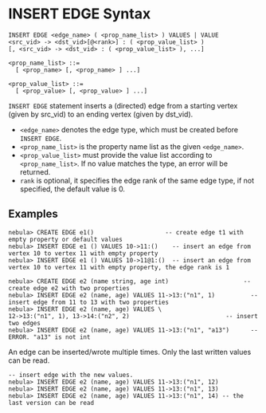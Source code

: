 # INSERT EDGE Syntax

```ngql
INSERT EDGE <edge_name> ( <prop_name_list> ) VALUES | VALUE
<src_vid> -> <dst_vid>[@<rank>] : ( <prop_value_list> )
[, <src_vid> -> <dst_vid> : ( <prop_value_list> ), ...]

<prop_name_list> ::=
  [ <prop_name> [, <prop_name> ] ...]

<prop_value_list> ::=
  [ <prop_value> [, <prop_value> ] ...]
```

`INSERT EDGE` statement inserts a (directed) edge from a starting vertex (given by src_vid) to an ending vertex (given by dst_vid).

* `<edge_name>` denotes the edge type, which must be created before `INSERT EDGE`.
* `<prop_name_list>` is the property name list as the given `<edge_name>`.
* `<prop_value_list>` must provide the value list according to `<prop_name_list>`. If no value matches the type, an error will be returned.
* `rank` is optional, it specifies the edge rank of the same edge type, if not specified, the default value is 0.

## Examples

```ngql
nebula> CREATE EDGE e1()                    -- create edge t1 with empty property or default values
nebula> INSERT EDGE e1 () VALUES 10->11:()    -- insert an edge from vertex 10 to vertex 11 with empty property
nebula> INSERT EDGE e1 () VALUES 10->11@1:()  -- insert an edge from vertex 10 to vertex 11 with empty property, the edge rank is 1
```

```ngql
nebula> CREATE EDGE e2 (name string, age int)                     -- create edge e2 with two properties
nebula> INSERT EDGE e2 (name, age) VALUES 11->13:("n1", 1)          -- insert edge from 11 to 13 with two properties
nebula> INSERT EDGE e2 (name, age) VALUES \
12->13:("n1", 1), 13->14:("n2", 2)                           -- insert two edges
nebula> INSERT EDGE e2 (name, age) VALUES 11->13:("n1", "a13")      -- ERROR. "a13" is not int
```

An edge can be inserted/wrote multiple times. Only the last written values can be read.

```ngql
-- insert edge with the new values.
nebula> INSERT EDGE e2 (name, age) VALUES 11->13:("n1", 12)
nebula> INSERT EDGE e2 (name, age) VALUES 11->13:("n1", 13)
nebula> INSERT EDGE e2 (name, age) VALUES 11->13:("n1", 14) -- the last version can be read
```

